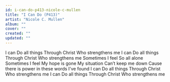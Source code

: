 ```yaml
---
id: i-can-do-p413-nicole-c-mullen
title: "I Can Do (P413)"
artist: "Nicole C. Mullen"
album: ""
cover: ""
created: ""
updated: ""
---
```


I can
Do all things
Through Christ
Who strengthens me
I can
Do all things
Through Christ
Who strengthens me
Sometimes I feel
So all alone
Sometimes I feel
My hope is gone
My situation
Can’t keep me down
Cause there is power in these words I've found
I can
Do all things
Through Christ
Who strengthens me
I can
Do all things
Through Christ
Who strengthens me